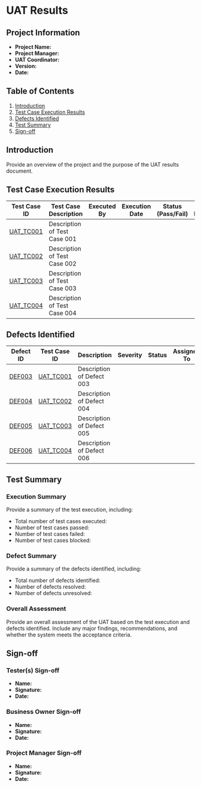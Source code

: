 # UAT Results

## Project Information
- **Project Name:** 
- **Project Manager:** 
- **UAT Coordinator:** 
- **Version:** 
- **Date:** 

## Table of Contents
1. [Introduction](#introduction)
2. [Test Case Execution Results](#test-case-execution-results)
3. [Defects Identified](#defects-identified)
4. [Test Summary](#test-summary)
5. [Sign-off](#sign-off)

## Introduction
Provide an overview of the project and the purpose of the UAT results document.

## Test Case Execution Results

| Test Case ID | Test Case Description | Executed By | Execution Date | Status (Pass/Fail) | Actual Results | Comments |
|--------------|-----------------------|-------------|----------------|-------------------|----------------|----------|
| [UAT_TC001](../test-cases/uat/UAT_TC001.md) | Description of Test Case 001 |             |                |                   |                |          |
| [UAT_TC002](../test-cases/uat/UAT_TC002.md) | Description of Test Case 002 |             |                |                   |                |          |
| [UAT_TC003](../test-cases/uat/UAT_TC003.md) | Description of Test Case 003 |             |                |                   |                |          |
| [UAT_TC004](../test-cases/uat/UAT_TC004.md) | Description of Test Case 004 |             |                |                   |                |          |

## Defects Identified

| Defect ID | Test Case ID | Description | Severity | Status | Assigned To | Resolution | Related Issue | Comments |
|-----------|--------------|-------------|----------|--------|-------------|------------|---------------|----------|
| [DEF003](../defects/DEF003.md) | [UAT_TC001](../test-cases/uat/UAT_TC001.md) | Description of Defect 003 |          |        |             |            | [Issue #3](https://github.com/your-repo/issues/3) |          |
| [DEF004](../defects/DEF004.md) | [UAT_TC002](../test-cases/uat/UAT_TC002.md) | Description of Defect 004 |          |        |             |            | [Issue #4](https://github.com/your-repo/issues/4) |          |
| [DEF005](../defects/DEF005.md) | [UAT_TC003](../test-cases/uat/UAT_TC003.md) | Description of Defect 005 |          |        |             |            | [Issue #5](https://github.com/your-repo/issues/5) |          |
| [DEF006](../defects/DEF006.md) | [UAT_TC004](../test-cases/uat/UAT_TC004.md) | Description of Defect 006 |          |        |             |            | [Issue #6](https://github.com/your-repo/issues/6) |          |

## Test Summary
### Execution Summary
Provide a summary of the test execution, including:
- Total number of test cases executed: 
- Number of test cases passed: 
- Number of test cases failed: 
- Number of test cases blocked: 

### Defect Summary
Provide a summary of the defects identified, including:
- Total number of defects identified: 
- Number of defects resolved: 
- Number of defects unresolved: 

### Overall Assessment
Provide an overall assessment of the UAT based on the test execution and defects identified. Include any major findings, recommendations, and whether the system meets the acceptance criteria.

## Sign-off
### Tester(s) Sign-off
- **Name:** 
- **Signature:** 
- **Date:** 

### Business Owner Sign-off
- **Name:** 
- **Signature:** 
- **Date:** 

### Project Manager Sign-off
- **Name:** 
- **Signature:** 
- **Date:** 
